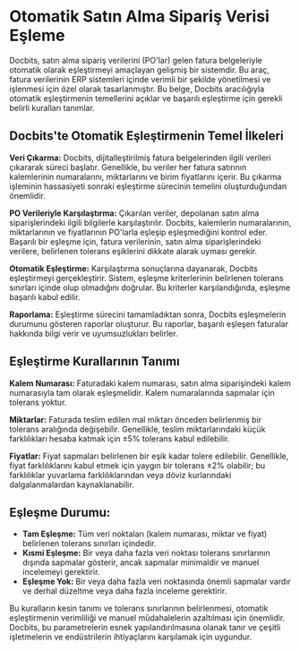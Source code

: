 # Otomatik Satın Alma Sipariş Verisi Eşleme

Docbits, satın alma sipariş verilerini (PO'lar) gelen fatura belgeleriyle otomatik olarak eşleştirmeyi amaçlayan gelişmiş bir sistemdir. Bu araç, fatura verilerinin ERP sistemleri içinde verimli bir şekilde yönetilmesi ve işlenmesi için özel olarak tasarlanmıştır. Bu belge, Docbits aracılığıyla otomatik eşleştirmenin temellerini açıklar ve başarılı eşleştirme için gerekli belirli kuralları tanımlar.

## **Docbits'te Otomatik Eşleştirmenin Temel İlkeleri**

**Veri Çıkarma:** Docbits, dijitalleştirilmiş fatura belgelerinden ilgili verileri çıkararak süreci başlatır. Genellikle, bu veriler her fatura satırının kalemlerinin numaralarını, miktarlarını ve birim fiyatlarını içerir. Bu çıkarma işleminin hassasiyeti sonraki eşleştirme sürecinin temelini oluşturduğundan önemlidir.

**PO Verileriyle Karşılaştırma:** Çıkarılan veriler, depolanan satın alma siparişlerindeki ilgili bilgilerle karşılaştırılır. Docbits, kalemlerin numaralarının, miktarlarının ve fiyatlarının PO'larla eşleşip eşleşmediğini kontrol eder. Başarılı bir eşleşme için, fatura verilerinin, satın alma siparişlerindeki verilere, belirlenen tolerans eşiklerini dikkate alarak uyması gerekir.

**Otomatik Eşleştirme:** Karşılaştırma sonuçlarına dayanarak, Docbits eşleştirmeyi gerçekleştirir. Sistem, eşleşme kriterlerinin belirlenen tolerans sınırları içinde olup olmadığını doğrular. Bu kriterler karşılandığında, eşleşme başarılı kabul edilir.

**Raporlama:** Eşleştirme sürecini tamamladıktan sonra, Docbits eşleşmelerin durumunu gösteren raporlar oluşturur. Bu raporlar, başarılı eşleşen faturalar hakkında bilgi verir ve uyumsuzlukları belirler.

## **Eşleştirme Kurallarının Tanımı**

**Kalem Numarası:** Faturadaki kalem numarası, satın alma siparişindeki kalem numarasıyla tam olarak eşleşmelidir. Kalem numaralarında sapmalar için tolerans yoktur.

**Miktarlar:** Faturada teslim edilen mal miktarı önceden belirlenmiş bir tolerans aralığında değişebilir. Genellikle, teslim miktarlarındaki küçük farklılıkları hesaba katmak için ±5% tolerans kabul edilebilir.

**Fiyatlar:** Fiyat sapmaları belirlenen bir eşik kadar tolere edilebilir. Genellikle, fiyat farklılıklarını kabul etmek için yaygın bir tolerans ±2% olabilir; bu farklılıklar yuvarlama farklılıklarından veya döviz kurlarındaki dalgalanmalardan kaynaklanabilir.

## **Eşleşme Durumu:**

* **Tam Eşleşme:** Tüm veri noktaları (kalem numarası, miktar ve fiyat) belirlenen tolerans sınırları içindedir.
* **Kısmi Eşleşme:** Bir veya daha fazla veri noktası tolerans sınırlarının dışında sapmalar gösterir, ancak sapmalar minimaldir ve manuel incelemeyi gerektirir.
* **Eşleşme Yok:** Bir veya daha fazla veri noktasında önemli sapmalar vardır ve derhal düzeltme veya daha fazla inceleme gerektirir.

Bu kuralların kesin tanımı ve tolerans sınırlarının belirlenmesi, otomatik eşleştirmenin verimliliği ve manuel müdahalelerin azaltılması için önemlidir. Docbits, bu parametrelerin esnek yapılandırılmasına olanak tanır ve çeşitli işletmelerin ve endüstrilerin ihtiyaçlarını karşılamak için uygundur.

